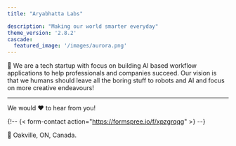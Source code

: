 ```yaml
---
title: "Aryabhatta Labs"

description: "Making our world smarter everyday"
theme_version: '2.8.2'
cascade:
  featured_image: '/images/aurora.png'
---
```


🎯 We are a tech startup with focus on building AI based workflow applications to help professionals and companies succeed.
Our vision is that we humans should leave all the boring stuff to robots and AI and focus on more creative endeavours!

***

We would ❤️ to hear from you!

{!-- {< form-contact action="https://formspree.io/f/xpzgrqqg" >} --}



🏢  Oakville, ON, Canada.
